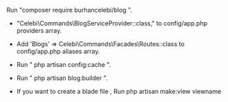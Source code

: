 
Run "composer require burhancelebi/blog ".

- "Celebi\Commands\BlogServiceProvider::class," to config/app.php providers array.
- Add 'Blogs' => Celebi\Commands\Facades\Routes::class to config/app.php aliases array.
- Run " php artisan config:cache ".
- Run " php artisan blog:builder ".

- If you want to create a blade file , Run php artisan make:view viewname
